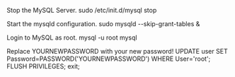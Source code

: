 Stop the MySQL Server.
sudo /etc/init.d/mysql stop

Start the mysqld configuration.
sudo mysqld --skip-grant-tables &

Login to MySQL as root.
mysql -u root mysql

Replace YOURNEWPASSWORD with your new password!
UPDATE user SET Password=PASSWORD('YOURNEWPASSWORD') WHERE User='root'; FLUSH PRIVILEGES; exit;
